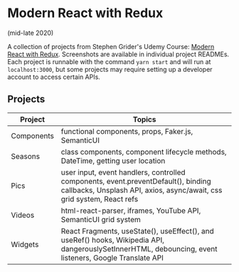 # Modern React with Redux
(mid-late 2020)

A collection of projects from Stephen Grider's Udemy Course: [Modern React with Redux](https://www.udemy.com/course/react-redux). Screenshots are available in individual project READMEs. Each project is runnable with the command `yarn start` and will run at `localhost:3000`, but some projects may require setting up a developer account to access certain APIs.

## Projects

| Project | Topics |
| ------ | ------ |
| Components | functional components, props, Faker.js, SemanticUI |
| Seasons | class components, component lifecycle methods, DateTime, getting user location |
| Pics | user input, event handlers, controlled components, event.preventDefault(), binding callbacks, Unsplash API, axios, async/await, css grid system, React refs |
| Videos | html-react-parser, iframes, YouTube API, SemanticUI grid system |
| Widgets | React Fragments, useState(), useEffect(), and useRef() hooks, Wikipedia API, dangerouslySetInnerHTML, debouncing, event listeners, Google Translate API |